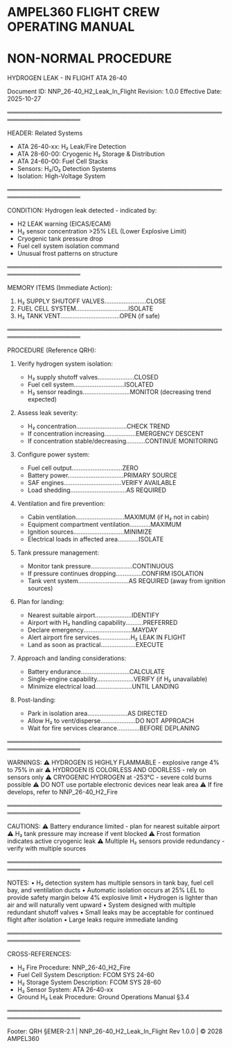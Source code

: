AMPEL360 FLIGHT CREW OPERATING MANUAL
======================================

NON-NORMAL PROCEDURE
====================

HYDROGEN LEAK - IN FLIGHT
ATA 26-40

Document ID: NNP_26-40_H2_Leak_In_Flight
Revision: 1.0.0
Effective Date: 2025-10-27

═══════════════════════════════════════════════════════════════════

HEADER: Related Systems
- ATA 26-40-xx: H₂ Leak/Fire Detection
- ATA 28-60-00: Cryogenic H₂ Storage & Distribution
- ATA 24-60-00: Fuel Cell Stacks
- Sensors: H₂/O₂ Detection Systems
- Isolation: High-Voltage System

═══════════════════════════════════════════════════════════════════

CONDITION:
Hydrogen leak detected - indicated by:
- H2 LEAK warning (EICAS/ECAM)
- H₂ sensor concentration >25% LEL (Lower Explosive Limit)
- Cryogenic tank pressure drop
- Fuel cell system isolation command
- Unusual frost patterns on structure

═══════════════════════════════════════════════════════════════════

MEMORY ITEMS (Immediate Action):
1. H₂ SUPPLY SHUTOFF VALVES........................CLOSE
2. FUEL CELL SYSTEM..............................ISOLATE
3. H₂ TANK VENT..................................OPEN (if safe)

═══════════════════════════════════════════════════════════════════

PROCEDURE (Reference QRH):

1. Verify hydrogen system isolation:
   - H₂ supply shutoff valves.....................CLOSED
   - Fuel cell system.............................ISOLATED
   - H₂ sensor readings...........................MONITOR (decreasing trend expected)

2. Assess leak severity:
   - H₂ concentration.............................CHECK TREND
   - If concentration increasing..................EMERGENCY DESCENT
   - If concentration stable/decreasing...........CONTINUE MONITORING

3. Configure power system:
   - Fuel cell output.............................ZERO
   - Battery power................................PRIMARY SOURCE
   - SAF engines.................................VERIFY AVAILABLE
   - Load shedding................................AS REQUIRED

4. Ventilation and fire prevention:
   - Cabin ventilation............................MAXIMUM (if H₂ not in cabin)
   - Equipment compartment ventilation............MAXIMUM
   - Ignition sources.............................MINIMIZE
   - Electrical loads in affected area............ISOLATE

5. Tank pressure management:
   - Monitor tank pressure........................CONTINUOUS
   - If pressure continues dropping...............CONFIRM ISOLATION
   - Tank vent system.............................AS REQUIRED (away from ignition sources)

6. Plan for landing:
   - Nearest suitable airport.....................IDENTIFY
   - Airport with H₂ handling capability..........PREFERRED
   - Declare emergency............................MAYDAY
   - Alert airport fire services..................H₂ LEAK IN FLIGHT
   - Land as soon as practical....................EXECUTE

7. Approach and landing considerations:
   - Battery endurance............................CALCULATE
   - Single-engine capability.....................VERIFY (if H₂ unavailable)
   - Minimize electrical load.....................UNTIL LANDING

8. Post-landing:
   - Park in isolation area.......................AS DIRECTED
   - Allow H₂ to vent/disperse....................DO NOT APPROACH
   - Wait for fire services clearance.............BEFORE DEPLANING

═══════════════════════════════════════════════════════════════════

WARNINGS:
⚠ HYDROGEN IS HIGHLY FLAMMABLE - explosive range 4% to 75% in air
⚠ HYDROGEN IS COLORLESS AND ODORLESS - rely on sensors only
⚠ CRYOGENIC HYDROGEN at -253°C - severe cold burns possible
⚠ DO NOT use portable electronic devices near leak area
⚠ If fire develops, refer to NNP_26-40_H2_Fire

═══════════════════════════════════════════════════════════════════

CAUTIONS:
⚠ Battery endurance limited - plan for nearest suitable airport
⚠ H₂ tank pressure may increase if vent blocked
⚠ Frost formation indicates active cryogenic leak
⚠ Multiple H₂ sensors provide redundancy - verify with multiple sources

═══════════════════════════════════════════════════════════════════

NOTES:
• H₂ detection system has multiple sensors in tank bay, fuel cell bay, and ventilation ducts
• Automatic isolation occurs at 25% LEL to provide safety margin below 4% explosive limit
• Hydrogen is lighter than air and will naturally vent upward
• System designed with multiple redundant shutoff valves
• Small leaks may be acceptable for continued flight after isolation
• Large leaks require immediate landing

═══════════════════════════════════════════════════════════════════

CROSS-REFERENCES:
- H₂ Fire Procedure: NNP_26-40_H2_Fire
- Fuel Cell System Description: FCOM SYS 24-60
- H₂ Storage System Description: FCOM SYS 28-60
- H₂ Sensor System: ATA 26-40-xx
- Ground H₂ Leak Procedure: Ground Operations Manual §3.4

═══════════════════════════════════════════════════════════════════

Footer: QRH §EMER-2.1 | NNP_26-40_H2_Leak_In_Flight Rev 1.0.0 | © 2028 AMPEL360
